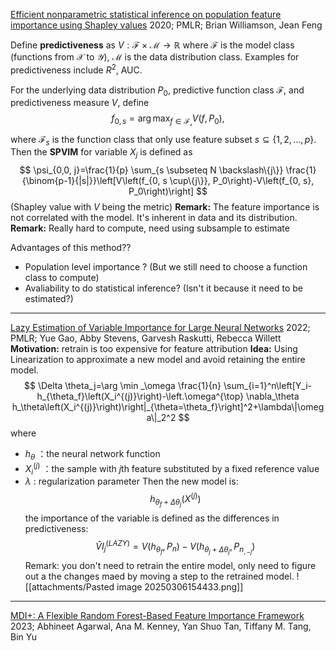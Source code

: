

[Efficient nonparametric statistical inference on population feature importance using Shapley values](zotero://select/items/@williamsonEfficientNonparametricStatistical2020)
2020; PMLR; Brian Williamson, Jean Feng

Define **predictiveness** as $V:\mathcal{F} \times \mathcal{M}\to \mathbb{R}$ where $\mathcal{F}$ is the model class (functions from $\mathcal{X}$ to $\mathcal{Y}$), $\mathcal{M}$ is the data distribution class. Examples for predictiveness include  $R^{2}$, AUC.

For the underlying data distribution $P_{0}$, predictive function class $\mathcal{F}$, and predictiveness measure $V$, define
$$
f_{0, s} = \arg \max_{f\in\mathcal{F_{s}}}V(f, P_{0}),
$$
where $\mathcal{F}_{s}$ is the function class that only use feature subset $s\subseteq \{1, 2, \dots, p \}$.
Then the **SPVIM** for variable $X_{j}$ is defined as
$$
\psi_{0,0, j}=\frac{1}{p} \sum_{s \subseteq N \backslash\{j\}} \frac{1}{\binom{p-1}{|s|}}\left[V\left(f_{0, s \cup\{j\}}, P_0\right)-V\left(f_{0, s}, P_0\right)\right]
$$
(Shapley value with $V$ being the metric)
**Remark:** The feature importance is not correlated with the model. It's inherent in data and its distribution.
**Remark:** Really hard to compute, need using subsample to estimate

Advantages of this method??
- Population level importance ? (But we still need to choose a function class to compute)
- Avaliability to do statistical inference? (Isn't it because it need to be estimated?)
---

[Lazy Estimation of Variable Importance for Large Neural Networks](zotero://select/items/@gaoLazyEstimationVariable2022)
2022; PMLR; Yue Gao, Abby Stevens, Garvesh Raskutti, Rebecca Willett
**Motivation:** retrain is too expensive for feature attribution
**Idea:** Using Linearization to approximate a new model and avoid retaining the entire model.
$$
\Delta \theta_j=\arg \min _\omega \frac{1}{n} \sum_{i=1}^n\left[Y_i-h_{\theta_f}\left(X_i^{(j)}\right)-\left.\omega^{\top} \nabla_\theta h_\theta\left(X_i^{(j)}\right)\right|_{\theta=\theta_f}\right]^2+\lambda\|\omega\|_2^2
$$
where
- $h_\theta$ ：the neural network function
- $X_i^{(j)}$ ：the sample with $j$th feature substituted by a fixed reference value
- $\lambda$ : regularization parameter
Then the new model is:
$$
h_{\theta_{f}+\Delta \theta_{j}}(X^{(j)})
$$
the importance of the variable is defined as the differences in predictiveness:
$$
\hat{V} I_j^{(L A Z Y)}=V\left(h_{\theta_f}, P_n\right)-V\left(h_{\theta_j+\Delta \theta_j}, P_{n_{,-j}}\right)
$$
Remark: you don't need to retrain the entire model, only need to figure out a the changes maed by moving a step to the retrained model.
![[attachments/Pasted image 20250306154433.png]]

---

[MDI+: A Flexible Random Forest-Based Feature Importance Framework](zotero://select/items/@agarwalMDIFlexibleRandom2023)
2023; Abhineet Agarwal, Ana M. Kenney, Yan Shuo Tan, Tiffany M. Tang, Bin Yu


